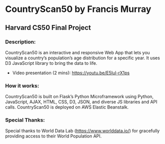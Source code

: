 # CountryScan50 by Francis Murray

## Harvard CS50 Final Project

### Description:
CountryScan50 is an interactive and responsive Web App that lets you visualize a country’s population’s age distribution for a specific year. It uses D3 JavaScript library to bring the data to life.

* Video presentation (2 mins): https://youtu.be/E5Iul-rX1ps

### How it works:
CountryScan50 is built on Flask’s Python Microframework using Python, JavaScript, AJAX, HTML, CSS, D3, JSON, and diverse JS libraries and API calls. CountryScan50 is deployed on AWS Elastic Beanstalk.

### Special Thanks:

Special thanks to World Data Lab (https://www.worlddata.io/) for gracefully providing access to their World Population API.
